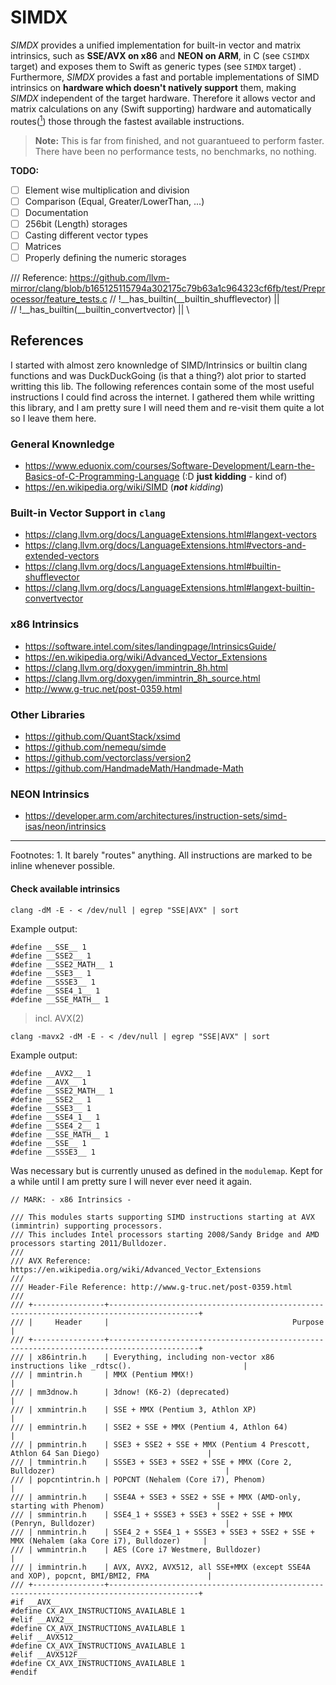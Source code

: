 # SIMDX

_SIMDX_ provides a unified implementation for built-in vector and matrix intrinsics, such as **SSE/AVX on x86** and **NEON on ARM**, 
in C (see `CSIMDX` target) and exposes them to Swift as generic types (see `SIMDX` target) . Furthermore, _SIMDX_ provides a fast
and  portable implementations of SIMD intrinsics on **hardware which doesn't natively support** them, making _SIMDX_ independent
of the target hardware. Therefore it allows vector and matrix calculations on any (Swift supporting) hardware and automatically
routes([<sup>1</sup>](#1)) those through the fastest available instructions.

> **Note:** This is far from finished, and not guarantueed to perform faster. There have been no performance tests, no benchmarks, no nothing.

**TODO:**
- [ ] Element wise multiplication and division
- [ ] Comparison (Equal, Greater/LowerThan, ...)
- [ ] Documentation
- [ ] 256bit (Length) storages
- [ ] Casting different vector types
- [ ] Matrices
- [ ] Properly defining the numeric storages

/// Reference: https://github.com/llvm-mirror/clang/blob/b165125115794a302175c79b63a1c964323cf6fb/test/Preprocessor/feature_tests.c
// !__has_builtin(__builtin_shufflevector) || \
// !__has_builtin(__builtin_convertvector) || \

## References 

I started with almost zero knownledge of SIMD/Intrinsics or builtin clang functions and was DuckDuckGoing (is that a thing?) alot 
prior to started writting this lib. The following references contain some of the most useful instructions I could find across the internet.
I gathered them while writting this library, and I am pretty sure I will need them and re-visit them quite a lot so I leave them here.

### General Knownledge

- https://www.eduonix.com/courses/Software-Development/Learn-the-Basics-of-C-Programming-Language (:D **just kidding** - kind of)
- https://en.wikipedia.org/wiki/SIMD (_**not** kidding_)

### Built-in Vector Support in `clang`

- https://clang.llvm.org/docs/LanguageExtensions.html#langext-vectors
- https://clang.llvm.org/docs/LanguageExtensions.html#vectors-and-extended-vectors
- https://clang.llvm.org/docs/LanguageExtensions.html#builtin-shufflevector
- https://clang.llvm.org/docs/LanguageExtensions.html#langext-builtin-convertvector

### x86 Intrinsics

- https://software.intel.com/sites/landingpage/IntrinsicsGuide/
- https://en.wikipedia.org/wiki/Advanced_Vector_Extensions
- https://clang.llvm.org/doxygen/immintrin_8h.html
- https://clang.llvm.org/doxygen/immintrin_8h_source.html
- http://www.g-truc.net/post-0359.html

### Other Libraries

- https://github.com/QuantStack/xsimd
- https://github.com/nemequ/simde
- https://github.com/vectorclass/version2
- https://github.com/HandmadeMath/Handmade-Math

### NEON Intrinsics

- https://developer.arm.com/architectures/instruction-sets/simd-isas/neon/intrinsics

----
Footnotes: <a class="anchor" id="1">1</a>. It barely "routes" anything. All instructions are marked to be inline whenever possible.






#### Check available intrinsics

`clang -dM -E - < /dev/null | egrep "SSE|AVX" | sort`

Example output:
```
#define __SSE__ 1
#define __SSE2__ 1
#define __SSE2_MATH__ 1
#define __SSE3__ 1
#define __SSSE3__ 1
#define __SSE4_1__ 1
#define __SSE_MATH__ 1
```

> incl. AVX(2)

`clang -mavx2 -dM -E - < /dev/null | egrep "SSE|AVX" | sort`

Example output:
```
#define __AVX2__ 1
#define __AVX__ 1
#define __SSE2_MATH__ 1
#define __SSE2__ 1
#define __SSE3__ 1
#define __SSE4_1__ 1
#define __SSE4_2__ 1
#define __SSE_MATH__ 1
#define __SSE__ 1
#define __SSSE3__ 1
```



Was necessary but is currently unused as defined in the `modulemap`.
Kept for a while until I am pretty sure I will never ever need it again.
```
// MARK: - x86 Intrinsics -

/// This modules starts supporting SIMD instructions starting at AVX (immintrin) supporting processors.
/// This includes Intel processors starting 2008/Sandy Bridge and AMD processors starting 2011/Bulldozer.
///
/// AVX Reference: https://en.wikipedia.org/wiki/Advanced_Vector_Extensions
///
/// Header-File Reference: http://www.g-truc.net/post-0359.html
///
/// +----------------+------------------------------------------------------------------------------------------+
/// |     Header     |                                         Purpose                                          |
/// +----------------+------------------------------------------------------------------------------------------+
/// | x86intrin.h    | Everything, including non-vector x86 instructions like _rdtsc().                         |
/// | mmintrin.h     | MMX (Pentium MMX!)                                                                       |
/// | mm3dnow.h      | 3dnow! (K6-2) (deprecated)                                                               |
/// | xmmintrin.h    | SSE + MMX (Pentium 3, Athlon XP)                                                         |
/// | emmintrin.h    | SSE2 + SSE + MMX (Pentium 4, Athlon 64)                                                  |
/// | pmmintrin.h    | SSE3 + SSE2 + SSE + MMX (Pentium 4 Prescott, Athlon 64 San Diego)                        |
/// | tmmintrin.h    | SSSE3 + SSE3 + SSE2 + SSE + MMX (Core 2, Bulldozer)                                      |
/// | popcntintrin.h | POPCNT (Nehalem (Core i7), Phenom)                                                       |
/// | ammintrin.h    | SSE4A + SSE3 + SSE2 + SSE + MMX (AMD-only, starting with Phenom)                         |
/// | smmintrin.h    | SSE4_1 + SSSE3 + SSE3 + SSE2 + SSE + MMX (Penryn, Bulldozer)                             |
/// | nmmintrin.h    | SSE4_2 + SSE4_1 + SSSE3 + SSE3 + SSE2 + SSE + MMX (Nehalem (aka Core i7), Bulldozer)     |
/// | wmmintrin.h    | AES (Core i7 Westmere, Bulldozer)                                                        |
/// | immintrin.h    | AVX, AVX2, AVX512, all SSE+MMX (except SSE4A and XOP), popcnt, BMI/BMI2, FMA             |
/// +----------------+------------------------------------------------------------------------------------------+
#if __AVX__
#define CX_AVX_INSTRUCTIONS_AVAILABLE 1
#elif __AVX2__
#define CX_AVX_INSTRUCTIONS_AVAILABLE 1
#elif __AVX512__
#define CX_AVX_INSTRUCTIONS_AVAILABLE 1
#elif __AVX512F__
#define CX_AVX_INSTRUCTIONS_AVAILABLE 1
#endif
```
